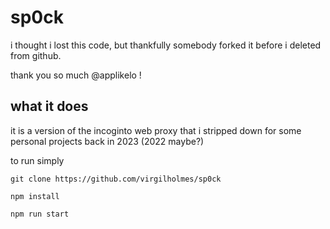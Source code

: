# sp0ck

i thought i lost this code, but thankfully somebody forked it before i deleted from github.

thank you so much @applikelo !

## what it does

it is a version of the incoginto web proxy that i stripped down for some personal projects back in 2023 (2022 maybe?)

to run simply 

```git clone https://github.com/virgilholmes/sp0ck```

```npm install```

```npm run start```

